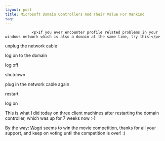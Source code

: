 ```yaml
---
layout: post
title: Microsoft Domain Controllers And Their Value For Mankind
tag: 
---
```



                <p>If you ever encounter profile related problems in your windows network which is also a domain at the same time, try this:</p>
<p>unplug the network cable</p>
<p>log on to the domain</p>
<p>log off</p>
<p>shutdown</p>
<p>plug in the network cable again</p>
<p>restart</p>
<p>log on</p>
<p>This is what I did today on three client machines after restarting the domain controller, which was up for 7 weeks now :-)</p>
<p>By the way: <a href="http://www.wogri.at">Wogri</a> seems to win the movie competition, thanks for all your support, and keep on voting until the competition is over! :)</p>
            
